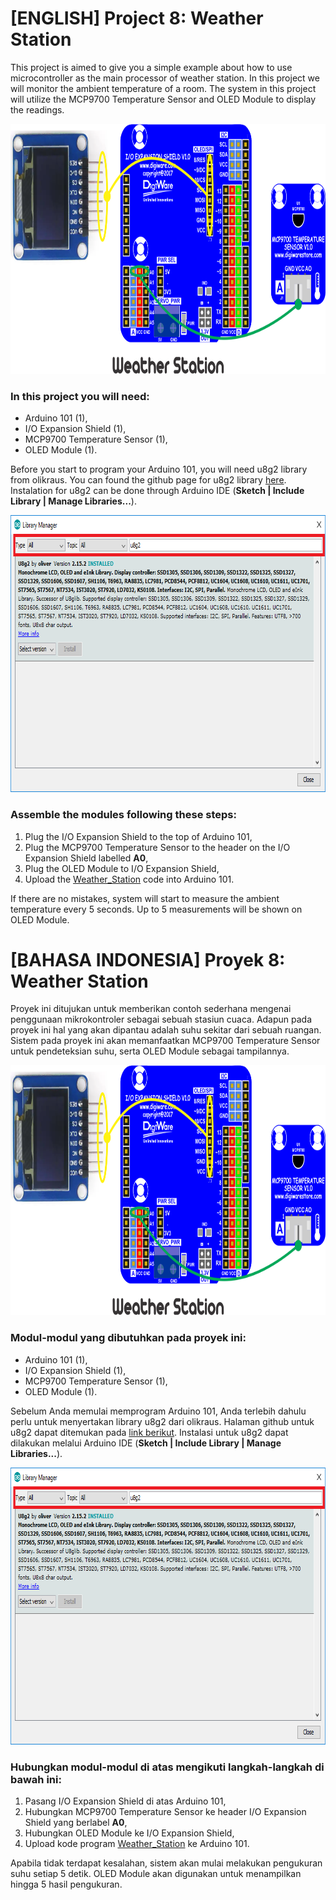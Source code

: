 # [ENGLISH] Project 8: Weather Station
This project is aimed to give you a simple example about how to use microcontroller as the main processor of weather station. In this project we will monitor the ambient temperature of a room. The system in this project will utilize the MCP9700 Temperature Sensor and OLED Module to display the readings.

<img src="/images/Weather_Station.png" height="400">

### In this project you will need:
* Arduino 101 (1),
* I/O Expansion Shield (1),
* MCP9700 Temperature Sensor (1),
* OLED Module (1).

Before you start to program your Arduino 101, you will need u8g2 library from olikraus. You can found the github page for u8g2 library [here](https://github.com/olikraus/u8g2). Instalation for u8g2 can be done through Arduino IDE (**Sketch | Include Library | Manage Libraries...**).

<img src="/images/u8g2.png" height="443">

### Assemble the modules following these steps:
1. Plug the I/O Expansion Shield to the top of Arduino 101,
2. Plug the MCP9700 Temperature Sensor to the header on the I/O Expansion Shield labelled **A0**,
3. Plug the OLED Module to I/O Expansion Shield,
4. Upload the [Weather_Station](/08_Weather_Station/Weather_Station) code into Arduino 101.

If there are no mistakes, system will start to measure the ambient temperature every 5 seconds. Up to 5 measurements will be shown on OLED Module.

# [BAHASA INDONESIA] Proyek 8: Weather Station
Proyek ini ditujukan untuk memberikan contoh sederhana mengenai penggunaan mikrokontroler sebagai sebuah stasiun cuaca. Adapun pada proyek ini hal yang akan dipantau adalah suhu sekitar dari sebuah ruangan. Sistem pada proyek ini akan memanfaatkan MCP9700 Temperature Sensor untuk pendeteksian suhu, serta OLED Module sebagai tampilannya.

<img src="/images/Weather_Station.png" height="400">

### Modul-modul yang dibutuhkan pada proyek ini:
* Arduino 101 (1),
* I/O Expansion Shield (1),
* MCP9700 Temperature Sensor (1),
* OLED Module (1).

Sebelum Anda memulai memprogram Arduino 101, Anda terlebih dahulu perlu untuk menyertakan library u8g2 dari olikraus. Halaman github untuk u8g2 dapat ditemukan pada [link berikut](https://github.com/olikraus/u8g2). Instalasi untuk u8g2 dapat dilakukan melalui Arduino IDE (**Sketch | Include Library | Manage Libraries...**).

<img src="/images/u8g2.png" height="443">

### Hubungkan modul-modul di atas mengikuti langkah-langkah di bawah ini:
1. Pasang I/O Expansion Shield di atas Arduino 101,
2. Hubungkan MCP9700 Temperature Sensor ke header I/O Expansion Shield yang berlabel **A0**,
3. Hubungkan OLED Module ke I/O Expansion Shield,
4. Upload kode program [Weather_Station](/08_Weather_Station/Weather_Station) ke Arduino 101.

Apabila tidak terdapat kesalahan, sistem akan mulai melakukan pengukuran suhu setiap 5 detik. OLED Module akan digunakan untuk menampilkan hingga 5 hasil pengukuran.
